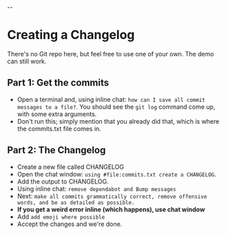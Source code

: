 --
# Creating a Changelog

There's no Git repo here, but feel free to use one of your own. The demo can still work.

## Part 1: Get the commits

 - Open a terminal and, using inline chat: `how can I save all commit messages to a file?`. You should see the `git log` command come up, with some extra arguments.
 - Don't run this; simply mention that you already did that, which is where the commits.txt file comes in.

## Part 2: The Changelog

  - Create a new file called CHANGELOG
  - Open the chat window: `using #file:commits.txt create a CHANGELOG`.
  - Add the output to CHANGELOG.
  - Using inline chat: `remove dependabot and Bump messages`
  - Next: `make all commits grammatically correct, remove offensive words, and be as detailed as possible.`
  - **If you get a weird error inline (which happens), use chat window**
  - Add `add emoji where possible`
  - Accept the changes and we're done.
  


